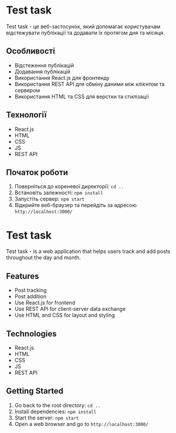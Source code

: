 # Test task

Test task - це веб-застосунок, який допомагає користувачам відстежувати публікації та додавати їх протягом дня та місяця.

## Особливості

- Відстеження публікацій
- Додавання публікацій
- Використання React.js для фронтенду
- Використання REST API для обміну даними між клієнтом та сервером
- Використання HTML та CSS для верстки та стилізації

## Технології

- React.js
- HTML
- CSS
- JS
- REST API

## Початок роботи

1. Поверніться до кореневої директорії: `cd ..`
2. Встановіть залежності: `npm install`
3. Запустіть сервер: `npm start`
4. Відкрийте веб-браузер та перейдіть за адресою `http://localhost:3000/`

# Test task

Test task - is a web application that helps users track and add posts throughout the day and month.

## Features

- Post tracking
- Post addition
- Use React.js for frontend
- Use REST API for client-server data exchange
- Use HTML and CSS for layout and styling

## Technologies

- React.js
- HTML
- CSS
- JS
- REST API

## Getting Started

1. Go back to the root directory: `cd ..`
2. Install dependencies: `npm install`
3. Start the server: `npm start`
4. Open a web browser and go to `http://localhost:3000/`  
